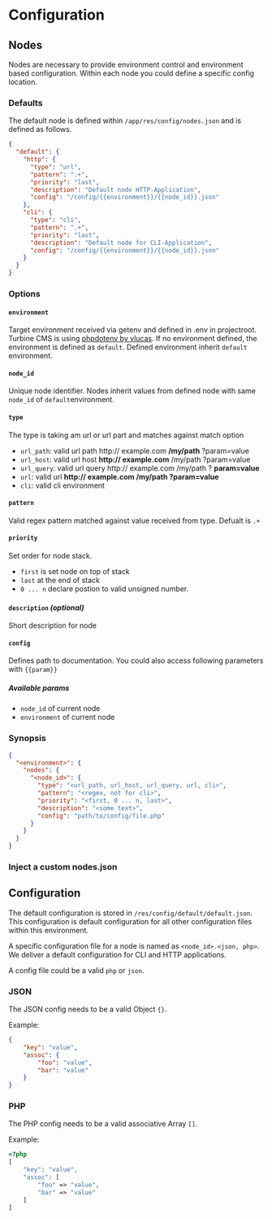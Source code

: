 # Configuration

## Nodes

Nodes are necessary to provide environment control and environment based configuration. Within each node you could define a specific config location.

### Defaults

The default node is defined within `/app/res/config/nodes.json` and is defined as follows.

```json
{
  "default": {
    "http": {
      "type": "url",
      "pattern": ".+",
      "priority": "last",
      "description": "Default node HTTP-Application",
      "config": "/config/{{environment}}/{{node_id}}.json"
    },
    "cli": {
      "type": "cli",
      "pattern": ".+",
      "priority": "last",
      "description": "Default node for CLI-Application",
      "config": "/config/{{environment}}/{{node_id}}.json"
    }
  }
}
```

### Options

#### `environment`

Target environment received via getenv and defined in .env in projectroot. Turbine CMS is using [phpdotenv by vlucas](https://github.com/vlucas/phpdotenv). If no environment defined, the environment is defined as `default`. Defined environment inherit `default` environment.

#### `node_id`

Unique node identifier. Nodes inherit values from defined node with same `node_id` of `default`environment.

#### `type`

The type is taking am url or url part and matches against match option

- `url_path`: valid url path http:// example.com __/my/path__ ?param=value
- `url_host`: valid url host __http:// example.com__ /my/path ?param=value
- `url_query`: valid url query http:// example.com /my/path ? __param=value__
- `url`: valid url __http:// example.com /my/path ?param=value__
- `cli`: valid cli environment

#### `pattern`

Valid regex pattern matched against value received from type. Defualt is `.+`

#### `priority`

Set order for node stack. 

- `first` is set node on top of stack
- `last` at the end of stack
- `0 ... n` declare postion to valid unsigned number.

#### `description` *(optional)*

Short description for node

#### `config`

Defines path to documentation. You could also access following parameters with `{{param}}`

##### Available params

- `node_id` of current node
- `environment` of current node

### Synopsis

```json
{
  "<environment>": {
    "nodes": {
      "<node_id>": {
        "type": "<url_path, url_host, url_query, url, cli>",
        "pattern": "<regex, not for cli>",
        "priority": "<first, 0 ... n, last>",
        "description": "<some text>",
        "config": "path/to/config/file.php"
      }
    }
  }
}
```

### Inject a custom nodes.json



## Configuration

The default configuration is stored in `/res/config/default/default.json`. This configuration is default configuration for
all other configuration files within this environment.

A specific configuration file for a node is named as `<node_id>.<json, php>`. We deliver a default configuration for CLI and 
HTTP applications.

A config file could be a valid `php` or `json`.

### JSON

The JSON config needs to be a valid Object `{}`.

Example:

```json
{
    "key": "value",
    "assoc": {
        "foo": "value",
        "bar": "value"
    }
}
```
        
### PHP

The PHP config needs to be a valid associative Array `[]`.

Example:

```php
<?php
[
    "key": "value",
    "assoc": [
        "foo" => "value",
        "bar" => "value"
    ]
]
```